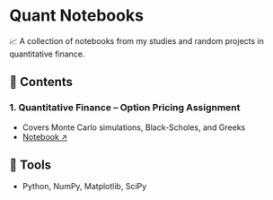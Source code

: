 # Quant Notebooks

📈 A collection of notebooks from my studies and random projects in quantitative finance.

## 📘 Contents

### 1. Quantitative Finance – Option Pricing Assignment
- Covers Monte Carlo simulations, Black-Scholes, and Greeks
- [Notebook ↗️](./Assignment1_D_Yanchuk.ipynb)

## 🔧 Tools
- Python, NumPy, Matplotlib, SciPy
